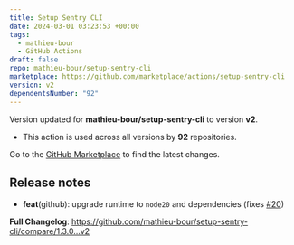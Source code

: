```yaml
---
title: Setup Sentry CLI
date: 2024-03-01 03:23:53 +00:00
tags:
  - mathieu-bour
  - GitHub Actions
draft: false
repo: mathieu-bour/setup-sentry-cli
marketplace: https://github.com/marketplace/actions/setup-sentry-cli
version: v2
dependentsNumber: "92"
---
```



Version updated for **mathieu-bour/setup-sentry-cli** to version **v2**.
- This action is used across all versions by **92** repositories.

Go to the [GitHub Marketplace](https://github.com/marketplace/actions/setup-sentry-cli) to find the latest changes.

## Release notes

- **feat**(github): upgrade runtime to `node20` and dependencies (fixes [#20](https://github.com/mathieu-bour/setup-sentry-cli/issues/20))

**Full Changelog**: https://github.com/mathieu-bour/setup-sentry-cli/compare/1.3.0...v2
